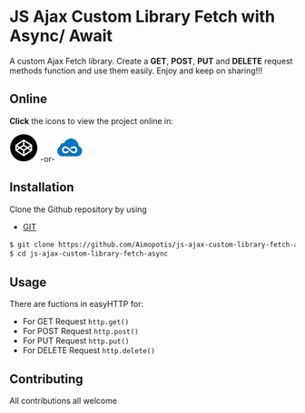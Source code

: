 # JS Ajax Custom Library Fetch with Async/ Await
A custom Ajax Fetch library. Create a **GET**,  **POST**, **PUT** and **DELETE** request methods function and use them easily. Enjoy and keep on sharing!!! 

## Online 
**Click** the icons to view the project online in:

[![Codepen icon](img/codepen50.png)](https://codepen.io/MorpheusStudio/pen/yKjoRE) 
 -or- 
[![jsfiddle icon](img/jsfiddle50.png)](https://jsfiddle.net/Morpheus_Studio/t16mfL9c/)

## Installation
Clone the Github repository by using 
* [GIT](https://git-scm.com/downloads)
```sh
$ git clone https://github.com/Aimopotis/js-ajax-custom-library-fetch-async.git
$ cd js-ajax-custom-library-fetch-async
```
## Usage
There are fuctions in easyHTTP for: 

* For GET Request `http.get()`
* For POST Request `http.post()`
* For PUT Request `http.put()`
* For DELETE Request `http.delete()`
 
## Contributing
All contributions all welcome



